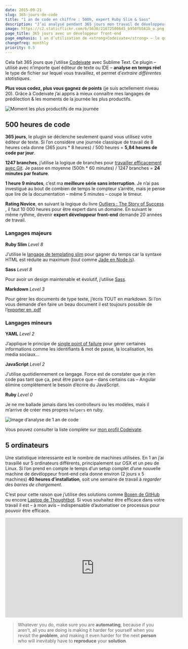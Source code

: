 ```yaml
---
date: 2015-09-21
slug: 365-jours-de-code
title: "1 an de code en chiffre : 500h, expert Ruby Slim & Sass"
description: "J’ai analysé pendant 365 jours mon travail de développeur front-end. J’ai codé sur différents langages pour un total de 500 heures, 5 ordinateurs tournant avec macOS ou Linux."
image: https://c2.staticflickr.com/6/5630/21672508645_b950fb561b_o.png
page_title: 365 jours avec un développeur front-end
page_emphasis: 1 an d’utilisation de <strong>Codeivate</strong> — le quantified self des programmeurs
changefreq: monthly
priority: 0.5
---
```


Cela fait 365 jours que j’utilise [Codeivate](http://www.codeivate.com) avec Sublime Text. Ce plugin – utilisé avec n’importe quel éditeur de texte ou IDE – __analyse en temps réel__ le type de fichier sur lequel vous travaillez, et permet d’_extraire différentes statistiques_.

__Plus vous codez, plus vous gagnez de points__ (je suis actellement niveau 20). Grâce à Codeivate j’ai appris à mieux connaître mes langages de prédilection & les moments de la journée les plus productifs.

![Moment les plus productifs de ma journée](https://c2.staticflickr.com/6/5780/21051548453_ca5b635709_c.jpg)

## 500 heures de code

__365 jours__, le plugin se déclenche seulement quand vous utilisez votre éditeur de texte. Si l’on considère une journée classique de travail de 8 heures cela donne (365 jours * 8 heures) / 500 heures = __5,84 heures de code par jour__.

__1247 branches__, j’utilise la logique de branches pour [travailler efficacement avec Git](http://nvie.com/posts/a-successful-git-branching-model/). Je passe en moyenne (500h * 60 minutes) / 1247 branches = __24 minutes par feature__.

__1 heure 9 minutes__, c’est ma __meilleure série sans interruption__. Je n’ai pas investigué au bout de combien de temps le compteur s’arrête, mais je pense que lire de la documentation – même 5 minutes – coupe le timeur.

__Rating Novice__, en suivant la logique du livre <a href="https://www.amazon.fr/gp/product/0316017930/ref=as_li_tl?ie=UTF8&camp=1642&creative=19458&creativeASIN=0316017930&linkCode=as2&tag=davidl-21">Outliers : The Story of Success</a><img src="https://ir-fr.amazon-adsystem.com/e/ir?t=davidl-21&l=as2&o=8&a=0316017930" width="1" height="1" border="0" alt="" style="border:none !important; margin:0px !important;" />, il faut 10 000 heures pour être expert dans un domaine. En suivant le même rythme, devenir __expert développeur front-end__ demande 20 années de travail.

### Langages majeurs

__Ruby Slim__ _Level 8_

J’utilise le [langage de templating slim](http://slim-lang.com/) pour gagner du temps car la syntaxe HTML est réduite au maximum (tout comme [Jade en Node.js](http://jade-lang.com/)).

__Sass__ _Level 8_

Pour avoir un design maintenable et évolutif, j’utilise [Sass](http://sass-lang.com/).

__Markdown__ _Level 3_

Pour gérer les documents de type texte, j’écris TOUT en markdown. Si l’on vous demande d’en faire un beau document il est toujours possible de l’[exporter en .pdf](http://www.markdowntopdf.com/)

### Langages mineurs

__YAML__ _Level 2_

J’applique le principe de [single point of failure](https://fr.wikipedia.org/wiki/Point_individuel_de_d%C3%A9faillance) pour gérer certaines informations comme les identifiants & mot de passe, la localisation, les media sociaux…

__JavaScript__ _Level 2_

J’utilise quotidiennement ce langage. Force est de constater que je n’en code pas tant que ça, peut être parce que – dans certains cas – Angular élimine complètement le besoin d’écrire du JavaScript.

__Ruby__ _Level 0_

Je ne me ballade jamais dans les controlleurs ou les modèles, mais il m’arrive de créer mes propres `helpers` en ruby.

![Image d’analyse de 1 an de code](https://c2.staticflickr.com/6/5630/21672508645_b950fb561b_o.png)

Vous pouvez consulter la liste complète sur [mon profil Codeivate](http://www.codeivate.com/users/flexbox/).

## 5 ordinateurs

Une statistique interessante est le nombre de machines utilisées. En 1 an j’ai travaillé sur 5 ordinateurs différents, principalement sur OSX et un peu de Linux. Si l’on prend en compte le temps d’un setup complet d’une nouvelle machine de devéloppeur front-end cela donne environ (2 jours x 5 machines) __40 heures d’installation__, soit une semaine de travail à _regarder des barres de chargement_.

C’est pour cette raison que j’utilise des solutions comme [Boxen de GitHub](https://github.com/blog/1345-introducing-boxen) ou encore [Laptop de Thoughtbot](https://robots.thoughtbot.com/laptop-setup-for-an-awesome-development-environment). Si vous souhaitez être efficace dans votre travail il est – à mon avis – indispensable d’automatiser ce processus pour pouvoir être efficace.

<iframe width="560" height="315" src="https://www.youtube.com/embed/ZPjjiR4paVY" frameborder="0" allowfullscreen></iframe>

> Whatever you do, make sure you are __automating__, because if you aren’t, all you are doing is making it harder for yourself when you revisit the __problem__, and making it even harder for the next __person__ who will inevitably have to __reproduce__ your __solution__.
